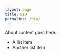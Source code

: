```yaml
---
layout: page
title: BIO
permalink: /bio/
---
```


About content goes here.

- A list item
- Another list item